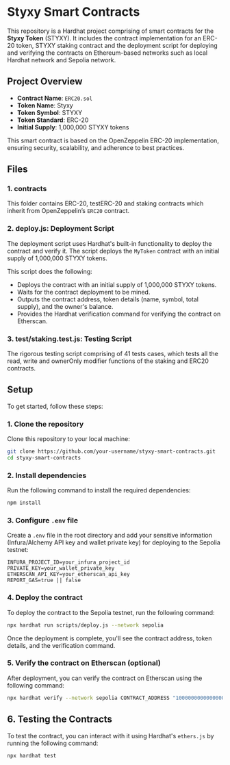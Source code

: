 # Styxy Smart Contracts

This repository is a Hardhat project comprising of smart contracts for the **Styxy Token** (STYXY). It includes the contract implementation for an ERC-20 token, STYXY staking contract and the deployment script for deploying and verifying the contracts on Ethereum-based networks such as local Hardhat network and Sepolia network.

## Project Overview

- **Contract Name**: `ERC20.sol`
- **Token Name**: Styxy
- **Token Symbol**: STYXY
- **Token Standard**: ERC-20
- **Initial Supply**: 1,000,000 STYXY tokens

This smart contract is based on the OpenZeppelin ERC-20 implementation, ensuring security, scalability, and adherence to best practices.

## Files

### 1. **contracts**

This folder contains ERC-20, testERC-20 and staking contracts which inherit from OpenZeppelin’s `ERC20` contract.

### 2. **deploy.js**: Deployment Script

The deployment script uses Hardhat's built-in functionality to deploy the contract and verify it. The script deploys the `MyToken` contract with an initial supply of 1,000,000 STYXY tokens.

This script does the following:

- Deploys the contract with an initial supply of 1,000,000 STYXY tokens.
- Waits for the contract deployment to be mined.
- Outputs the contract address, token details (name, symbol, total supply), and the owner's balance.
- Provides the Hardhat verification command for verifying the contract on Etherscan.

### 3. **test/staking.test.js**: Testing Script

The rigorous testing script comprising of 41 tests cases, which tests all the read, write and ownerOnly modifier functions of the staking and ERC20 contracts.

## Setup

To get started, follow these steps:

### 1. Clone the repository

Clone this repository to your local machine:

```bash
git clone https://github.com/your-username/styxy-smart-contracts.git
cd styxy-smart-contracts
```

### 2. Install dependencies

Run the following command to install the required dependencies:

```bash
npm install
```

### 3. Configure `.env` file

Create a `.env` file in the root directory and add your sensitive information (Infura/Alchemy API key and wallet private key) for deploying to the Sepolia testnet:

```env
INFURA_PROJECT_ID=your_infura_project_id
PRIVATE_KEY=your_wallet_private_key
ETHERSCAN_API_KEY=your_etherscan_api_key
REPORT_GAS=true || false
```

### 4. Deploy the contract

To deploy the contract to the Sepolia testnet, run the following command:

```bash
npx hardhat run scripts/deploy.js --network sepolia
```

Once the deployment is complete, you'll see the contract address, token details, and the verification command.

### 5. Verify the contract on Etherscan (optional)

After deployment, you can verify the contract on Etherscan using the following command:

```bash
npx hardhat verify --network sepolia CONTRACT_ADDRESS "1000000000000000000000000"
```

## 6. Testing the Contracts

To test the contract, you can interact with it using Hardhat's `ethers.js` by running the following command:

```bash
npx hardhat test
```
